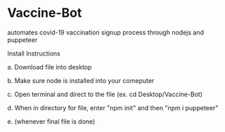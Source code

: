 # Vaccine-Bot
automates covid-19 vaccination signup process through nodejs and puppeteer


Install Instructions

a. Download file into desktop

b. Make sure node is installed into your comeputer

c. Open terminal and direct to the file (ex. cd Desktop/Vaccine-Bot)

d. When in directory for file, enter "npm init" and then "npm i puppeteer"

e. (whenever final file is done)